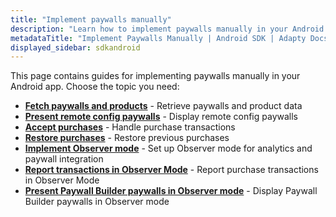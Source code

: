 ```yaml
---
title: "Implement paywalls manually"
description: "Learn how to implement paywalls manually in your Android app with Adapty SDK."
metadataTitle: "Implement Paywalls Manually | Android SDK | Adapty Docs"
displayed_sidebar: sdkandroid
---
```


This page contains guides for implementing paywalls manually in your Android app. Choose the topic you need:

- **[Fetch paywalls and products](fetch-paywalls-and-products-android)** - Retrieve paywalls and product data
- **[Present remote config paywalls](present-remote-config-paywalls-android)** - Display remote config paywalls
- **[Accept purchases](android-making-purchases)** - Handle purchase transactions
- **[Restore purchases](android-restore-purchase)** - Restore previous purchases
- **[Implement Observer mode](implement-observer-mode-android)** - Set up Observer mode for analytics and paywall integration
- **[Report transactions in Observer Mode](report-transactions-observer-mode-android)** - Report purchase transactions in Observer Mode
- **[Present Paywall Builder paywalls in Observer mode](android-present-paywall-builder-paywalls-in-observer-mode)** - Display Paywall Builder paywalls in Observer mode 